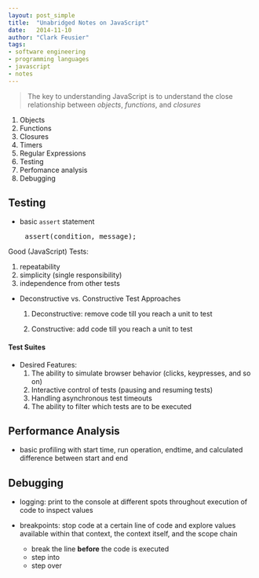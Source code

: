 ```yaml
---
layout: post_simple
title:  "Unabridged Notes on JavaScript"
date:   2014-11-10
author: "Clark Feusier"
tags:
- software engineering
- programming languages
- javascript
- notes
---
```


<blockquote>The key to understanding JavaScript is to understand the close relationship between <em>objects</em>, <em>functions</em>, and <em>closures</em></blockquote>

1. Objects
2. Functions
3. Closures
4. Timers
5. Regular Expressions
6. Testing
7. Perfomance analysis
8. Debugging


## Testing

- basic `assert` statement

<pre class="brush: js">
    assert(condition, message);
</pre>

Good (JavaScript) Tests:

1. repeatability
2. simplicity (single responsibility)
3. independence from other tests

- Deconstructive vs. Constructive Test Approaches
    1. Deconstructive: remove code till you reach a unit to test

    2. Constructive: add code till you reach a unit to test

#### Test Suites

- Desired Features:
    1. The ability to simulate browser behavior (clicks, keypresses, and so on)
    2. Interactive control of tests (pausing and resuming tests)
    3. Handling asynchronous test timeouts
    4. The ability to filter which tests are to be executed


## Performance Analysis

- basic profiling with start time, run operation, endtime, and calculated difference between start and end

## Debugging

- logging: print to the console at different spots throughout execution of code to inspect values

- breakpoints: stop code at a certain line of code and explore values available within that context, the context itself, and the scope chain
    - break the line **before** the code is executed
    - step into
    - step over




